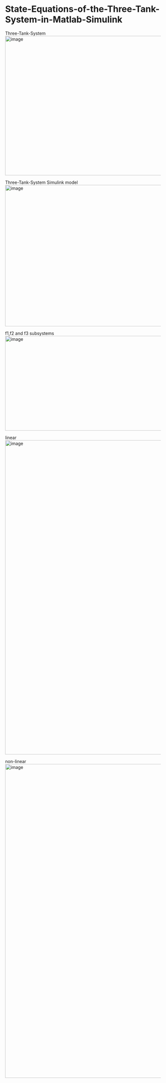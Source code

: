 # State-Equations-of-the-Three-Tank-System-in-Matlab-Simulink

Three-Tank-System
<img width="1098" height="452" alt="image" src="https://github.com/user-attachments/assets/74df37fd-f702-4fbf-a223-411c51ed6b6e" />

Three-Tank-System Simulink model
<img width="618" height="458" alt="image" src="https://github.com/user-attachments/assets/59e816f2-821e-42ab-b465-ceaa9543def2" />

f1,f2 and f3 subsystems 
<img width="1198" height="307" alt="image" src="https://github.com/user-attachments/assets/5e03d449-5ed2-4dff-be79-50127248c100" />

linear
<img width="1918" height="1018" alt="image" src="https://github.com/user-attachments/assets/68ac6a14-30e3-4c3a-b7b4-7c568eba0079" />

non-linear
<img width="1918" height="1017" alt="image" src="https://github.com/user-attachments/assets/c26a7dd3-adff-4587-9f02-a1e2381abff8" />

